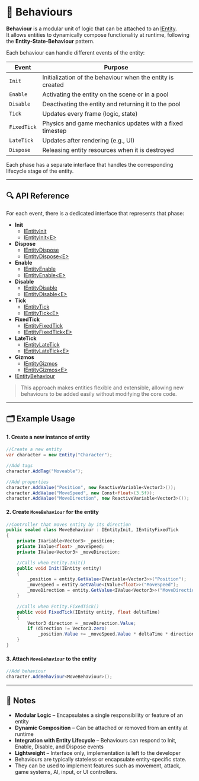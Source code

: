 # 🧩 Behaviours

**Behaviour** is a modular unit of logic that can be attached to an [IEntity](../Entities/IEntity.md).  
It allows entities to dynamically compose functionality at runtime, following the **Entity-State-Behaviour** pattern.

Each behaviour can handle different events of the entity:

| Event       | Purpose                                                    |
|-------------|------------------------------------------------------------|
| `Init`      | Initialization of the behaviour when the entity is created |
| `Enable`    | Activating the entity on the scene or in a pool            |
| `Disable`   | Deactivating the entity and returning it to the pool       |
| `Tick`      | Updates every frame (logic, state)                         |
| `FixedTick` | Physics and game mechanics updates with a fixed timestep   |
| `LateTick`  | Updates after rendering (e.g., UI)                         |
| `Dispose`   | Releasing entity resources when it is destroyed            |

Each phase has a separate interface that handles the corresponding lifecycle stage of the entity.

---

## 🔍 API Reference

For each event, there is a dedicated interface that represents that phase:

- **Init**
    - [IEntityInit](IEntityInit.md) <!-- + -->
    - [IEntityInit&lt;E&gt;](IEntityInit%601.md) <!-- + -->
- **Dispose**
    - [IEntityDispose](IEntityDispose.md) <!-- + -->
    - [IEntityDispose&lt;E&gt;](IEntityDispose%601.md) <!-- + -->
- **Enable**
    - [IEntityEnable](IEntityEnable.md) <!-- + -->
    - [IEntityEnable&lt;E&gt;](IEntityEnable%601.md) <!-- + -->
- **Disable**
    - [IEntityDisable](IEntityDisable.md) <!-- + -->
    - [IEntityDisable&lt;E&gt;](IEntityDisable%601.md) <!-- + -->
- **Tick**
    - [IEntityTick](IEntityTick.md) <!-- + -->
    - [IEntityTick&lt;E&gt;](IEntityTick%601.md) <!-- + -->
- **FixedTick**
    - [IEntityFixedTick](IEntityFixedTick.md) <!-- + -->
    - [IEntityFixedTick&lt;E&gt;](IEntityFixedTick%601.md)
- **LateTick**
    - [IEntityLateTick](IEntityLateTick.md)
    - [IEntityLateTick&lt;E&gt;](IEntityLateTick%601.md)
- **Gizmos**
    - [IEntityGizmos](IEntityGizmos.md)
    - [IEntityGizmos&lt;E&gt;](IEntityGizmos%601.md) 
- [IEntityBehaviour](IEntityBehaviour.md) <!-- + -->

> This approach makes entities flexible and extensible, allowing new behaviours to be added easily without modifying the
> core code.

---

## 🗂 Example Usage

#### 1. Create a new instance of entity

```csharp
//Create a new entity
var character = new Entity("Character");

//Add tags
character.AddTag("Moveable");

//Add properties
character.AddValue("Position", new ReactiveVariable<Vector3>());
character.AddValue("MoveSpeed", new Const<float>(3.5f));
character.AddValue("MoveDirection", new ReactiveVariable<Vector3>());
```

#### 2. Create `MoveBehaviour` for the entity

```csharp
//Controller that moves entity by its direction
public sealed class MoveBehaviour : IEntityInit, IEntityFixedTick
{
    private IVariable<Vector3> _position;
    private IValue<float> _moveSpeed;
    private IValue<Vector3> _moveDirection;

    //Calls when Entity.Init()
    public void Init(IEntity entity)
    {
        _position = entity.GetValue<IVariable<Vector3>>("Position");
        _moveSpeed = entity.GetValue<IValue<float>>("MoveSpeed");
        _moveDirection = entity.GetValue<IValue<Vector3>>("MoveDirection");
    }

    //Calls when Entity.FixedTick()
    public void FixedTick(IEntity entity, float deltaTime)
    {
        Vector3 direction = _moveDirection.Value;
        if (direction != Vector3.zero) 
            _position.Value += _moveSpeed.Value * deltaTime * direction;
    }
}
```

#### 3. Attach `MoveBehaviour` to the entity

```csharp
//Add behaviour
character.AddBehaviour<MoveBehaviour>();
```

---

## 📝 Notes

- **Modular Logic** – Encapsulates a single responsibility or feature of an entity
- **Dynamic Composition** – Can be attached or removed from an entity at runtime
- **Integration with Entity Lifecycle** – Behaviours can respond to Init, Enable, Disable, and Dispose events
- **Lightweight** – Interface only, implementation is left to the developer
- Behaviours are typically stateless or encapsulate entity-specific state.
- They can be used to implement features such as movement, attack, game systems, AI, input, or UI controllers.